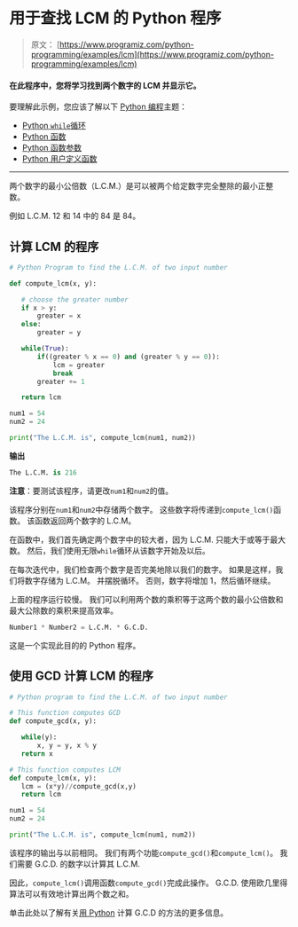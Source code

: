 # 用于查找 LCM 的 Python 程序

> 原文： [https://www.programiz.com/python-programming/examples/lcm](https://www.programiz.com/python-programming/examples/lcm)

#### 在此程序中，您将学习找到两个数字的 LCM 并显示它。

要理解此示例，您应该了解以下 [Python 编程](/python-programming "Python tutorial")主题：

*   [Python `while`循环](/python-programming/while-loop)
*   [Python 函数](/python-programming/function)
*   [Python 函数参数](/python-programming/function-argument)
*   [Python 用户定义函数](/python-programming/user-defined-function)

* * *

两个数字的最小公倍数（L.C.M.）是可以被两个给定数字完全整除的最小正整数。

例如 L.C.M. 12 和 14 中的 84 是 84。

## 计算 LCM 的程序

```py
# Python Program to find the L.C.M. of two input number

def compute_lcm(x, y):

   # choose the greater number
   if x > y:
       greater = x
   else:
       greater = y

   while(True):
       if((greater % x == 0) and (greater % y == 0)):
           lcm = greater
           break
       greater += 1

   return lcm

num1 = 54
num2 = 24

print("The L.C.M. is", compute_lcm(num1, num2))
```

**输出**

```py
The L.C.M. is 216

```

**注意**：要测试该程序，请更改`num1`和`num2`的值。

该程序分别在`num1`和`num2`中存储两个数字。 这些数字将传递到`compute_lcm()`函数。 该函数返回两个数字的 L.C.M。

在函数中，我们首先确定两个数字中的较大者，因为 L.C.M. 只能大于或等于最大数。 然后，我们使用无限`while`循环从该数字开始及以后。

在每次迭代中，我们检查两个数字是否完美地除以我们的数字。 如果是这样，我们将数字存储为 L.C.M。 并摆脱循环。 否则，数字将增加 1，然后循环继续。

上面的程序运行较慢。 我们可以利用两个数的乘积等于这两个数的最小公倍数和最大公除数的乘积来提高效率。

```py
Number1 * Number2 = L.C.M. * G.C.D. 
```

这是一个实现此目的的 Python 程序。

## 使用 GCD 计算 LCM 的程序

```py
# Python program to find the L.C.M. of two input number

# This function computes GCD 
def compute_gcd(x, y):

   while(y):
       x, y = y, x % y
   return x

# This function computes LCM
def compute_lcm(x, y):
   lcm = (x*y)//compute_gcd(x,y)
   return lcm

num1 = 54
num2 = 24 

print("The L.C.M. is", compute_lcm(num1, num2)) 
```

该程序的输出与以前相同。 我们有两个功能`compute_gcd()`和`compute_lcm()`。 我们需要 G.C.D. 的数字以计算其 L.C.M.

因此，`compute_lcm()`调用函数`compute_gcd()`完成此操作。 G.C.D. 使用欧几里得算法可以有效地计算出两个数之和。

单击此处以了解有关[用 Python](/python-programming/examples/hcf "Python program to find GCD") 计算 G.C.D 的方法的更多信息。